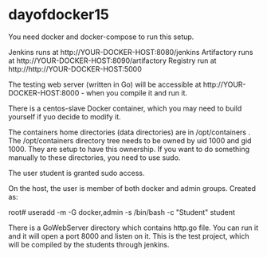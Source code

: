 # dayofdocker15

You need docker and docker-compose to run this setup.

Jenkins runs at http://YOUR-DOCKER-HOST:8080/jenkins
Artifactory runs at http://YOUR-DOCKER-HOST:8090/artifactory
Registry run at http://http://YOUR-DOCKER-HOST:5000

The testing web server (written in Go) will be accessible at http://YOUR-DOCKER-HOST:8000 - when you compile it and run it.

There is a centos-slave Docker container, which you may need to build yourself if yuo decide to modify it. 

The containers home directories (data directories) are in /opt/containers . 
The /opt/containers directory tree needs to be owned by uid 1000 and gid 1000. They are setup to have this ownership.
If you want to do something manually to these directories, you need to use sudo.

The user student is granted sudo access.

On the host, the user is member of both docker and admin groups. Created as:

root# useradd -m  -G docker,admin  -s /bin/bash -c "Student" student


There is a GoWebServer directory which contains http.go file. You can run it and it will open a port 8000 and listen on it.
This is the test project, which will be compiled by the students through jenkins.

